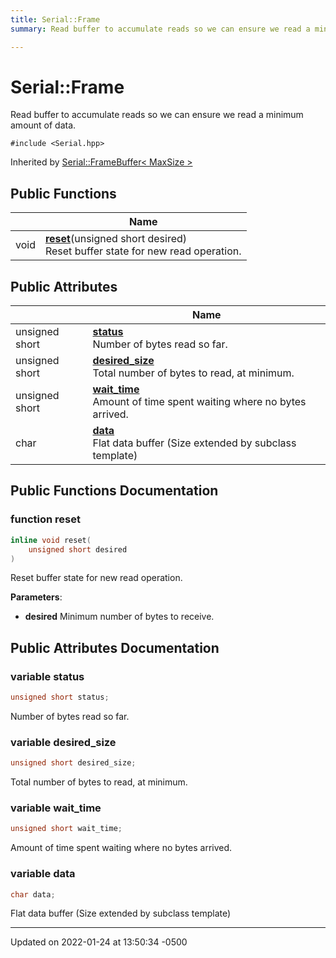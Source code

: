 ```yaml
---
title: Serial::Frame
summary: Read buffer to accumulate reads so we can ensure we read a minimum amount of data. 

---
```


# Serial::Frame



Read buffer to accumulate reads so we can ensure we read a minimum amount of data. 


`#include <Serial.hpp>`

Inherited by [Serial::FrameBuffer< MaxSize >](Classes/struct_serial_1_1_frame_buffer.md)

## Public Functions

|                | Name           |
| -------------- | -------------- |
| void | **[reset](Classes/struct_serial_1_1_frame.md#function-reset)**(unsigned short desired)<br>Reset buffer state for new read operation.  |

## Public Attributes

|                | Name           |
| -------------- | -------------- |
| unsigned short | **[status](Classes/struct_serial_1_1_frame.md#variable-status)** <br>Number of bytes read so far.  |
| unsigned short | **[desired_size](Classes/struct_serial_1_1_frame.md#variable-desired-size)** <br>Total number of bytes to read, at minimum.  |
| unsigned short | **[wait_time](Classes/struct_serial_1_1_frame.md#variable-wait-time)** <br>Amount of time spent waiting where no bytes arrived.  |
| char | **[data](Classes/struct_serial_1_1_frame.md#variable-data)** <br>Flat data buffer (Size extended by subclass template)  |

## Public Functions Documentation

### function reset

```cpp
inline void reset(
    unsigned short desired
)
```

Reset buffer state for new read operation. 

**Parameters**: 

  * **desired** Minimum number of bytes to receive. 


## Public Attributes Documentation

### variable status

```cpp
unsigned short status;
```

Number of bytes read so far. 

### variable desired_size

```cpp
unsigned short desired_size;
```

Total number of bytes to read, at minimum. 

### variable wait_time

```cpp
unsigned short wait_time;
```

Amount of time spent waiting where no bytes arrived. 

### variable data

```cpp
char data;
```

Flat data buffer (Size extended by subclass template) 

-------------------------------

Updated on 2022-01-24 at 13:50:34 -0500